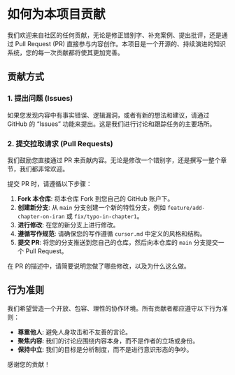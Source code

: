 # 如何为本项目贡献

我们欢迎来自社区的任何贡献，无论是修正错别字、补充案例、提出批评，还是通过 Pull Request (PR) 直接参与内容创作。本项目是一个开源的、持续演进的知识系统，您的每一次贡献都将使其更加完善。

## 贡献方式

### 1. 提出问题 (Issues)

如果您发现内容中有事实错误、逻辑漏洞，或者有新的想法和建议，请通过 GitHub 的 “Issues” 功能来提出。这是我们进行讨论和跟踪任务的主要场所。

### 2. 提交拉取请求 (Pull Requests)

我们鼓励您直接通过 PR 来贡献内容。无论是修改一个错别字，还是撰写一整个章节，我们都非常欢迎。

提交 PR 时，请遵循以下步骤：

1.  **Fork 本仓库**: 将本仓库 Fork 到您自己的 GitHub 账户下。
2.  **创建新分支**: 从 `main` 分支创建一个新的特性分支，例如 `feature/add-chapter-on-iran` 或 `fix/typo-in-chapter1`。
3.  **进行修改**: 在您的新分支上进行修改。
4.  **遵循写作规范**: 请确保您的写作遵循 `cursor.md` 中定义的风格和结构。
5.  **提交 PR**: 将您的分支推送到您自己的仓库，然后向本仓库的 `main` 分支提交一个 Pull Request。

在 PR 的描述中，请简要说明您做了哪些修改，以及为什么这么做。

## 行为准则

我们希望营造一个开放、包容、理性的协作环境。所有贡献者都应遵守以下行为准则：

- **尊重他人**: 避免人身攻击和不友善的言论。
- **聚焦内容**: 我们的讨论应围绕内容本身，而不是作者的立场或身份。
- **保持中立**: 我们的目标是分析制度，而不是进行意识形态的争吵。

感谢您的贡献！
